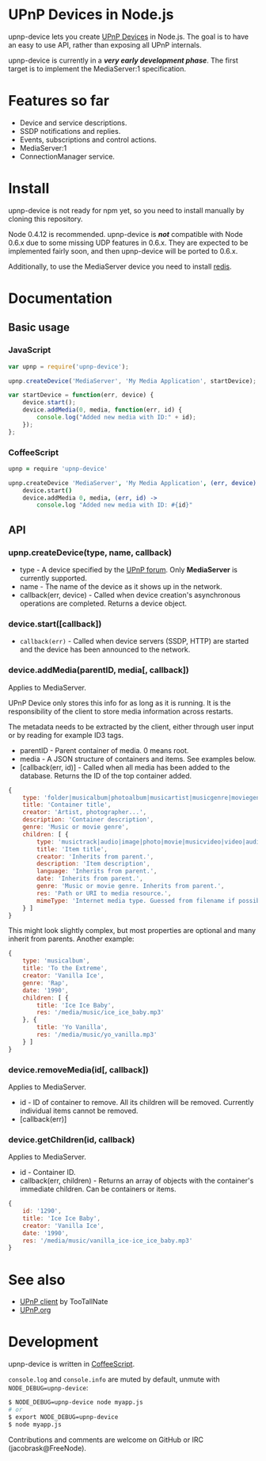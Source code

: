# UPnP Devices in Node.js

upnp-device lets you create [UPnP Devices][upnp-dcp] in Node.js. The goal is to have an easy to use API, rather than exposing all UPnP internals.

upnp-device is currently in a ___very early development phase___. The first target is to implement the MediaServer:1 specification.


# Features so far

* Device and service descriptions.
* SSDP notifications and replies.
* Events, subscriptions and control actions.
* MediaServer:1
 * ConnectionManager service.


# Install

upnp-device is not ready for npm yet, so you need to install manually by cloning this repository.

Node 0.4.12 is recommended. upnp-device is ___not___ compatible with Node 0.6.x due to some missing UDP features in 0.6.x. They are expected to be implemented fairly soon, and then upnp-device will be ported to 0.6.x.

Additionally, to use the MediaServer device you need to install [redis](http://redis.io).


# Documentation

## Basic usage

### JavaScript

```javascript
var upnp = require('upnp-device');

upnp.createDevice('MediaServer', 'My Media Application', startDevice);

var startDevice = function(err, device) {
    device.start();
    device.addMedia(0, media, function(err, id) {
        console.log("Added new media with ID:" + id);
    });
};
```

### CoffeeScript

```coffeescript
upnp = require 'upnp-device'

upnp.createDevice 'MediaServer', 'My Media Application', (err, device) ->
    device.start()
    device.addMedia 0, media, (err, id) ->
        console.log "Added new media with ID: #{id}"
```

## API

### upnp.createDevice(type, name, callback)

* type - A device specified by the [UPnP forum][upnp-dcp]. Only __MediaServer__ is currently supported.
* name - The name of the device as it shows up in the network.
* callback(err, device) - Called when device creation's asynchronous operations are completed. Returns a device object.

### device.start([callback])

* `callback(err)` - Called when device servers (SSDP, HTTP) are started and the device has been announced to the network.

### device.addMedia(parentID, media[, callback])

Applies to MediaServer.

UPnP Device only stores this info for as long as it is running. It is the responsibility of the client to store media information across restarts.

The metadata needs to be extracted by the client, either through user input or by reading for example ID3 tags.

* parentID - Parent container of media. 0 means root.
* media - A JSON structure of containers and items. See examples below.
* [callback(err, id)] - Called when all media has been added to the database. Returns the ID of the top container added.

```javascript
{
    type: 'folder|musicalbum|photoalbum|musicartist|musicgenre|moviegenre',
    title: 'Container title',
    creator: 'Artist, photographer...',
    description: 'Container description',
    genre: 'Music or movie genre',
    children: [ {
        type: 'musictrack|audio|image|photo|movie|musicvideo|video|audiobook, inferred from parent type if applicable.',
        title: 'Item title',
        creator: 'Inherits from parent.',
        description: 'Item description',
        language: 'Inherits from parent.',
        date: 'Inherits from parent.',
        genre: 'Music or movie genre. Inherits from parent.',
        res: 'Path or URI to media resource.',
        mimeType: 'Internet media type. Guessed from filename if possible.'
    } ]
}
```

This might look slightly complex, but most properties are optional and many inherit from parents. Another example:

```javascript
{
    type: 'musicalbum',
    title: 'To the Extreme',
    creator: 'Vanilla Ice',
    genre: 'Rap',
    date: '1990',
    children: [ {
        title: 'Ice Ice Baby',
        res: '/media/music/ice_ice_baby.mp3'
    }, {
        title: 'Yo Vanilla',
        res: '/media/music/yo_vanilla.mp3'
    } ]
}
```

### device.removeMedia(id[, callback])

Applies to MediaServer.

* id - ID of container to remove. All its children will be removed. Currently individual items cannot be removed.
* [callback(err)]

### device.getChildren(id, callback)

Applies to MediaServer.

* id - Container ID.
* callback(err, children) - Returns an array of objects with the container's immediate children. Can be containers or items.

```javascript
{
    id: '1290',
    title: 'Ice Ice Baby',
    creator: 'Vanilla Ice',
    date: '1990',
    res: '/media/music/vanilla_ice-ice_ice_baby.mp3'
}
```

# See also

 * [UPnP client](https://github.com/TooTallNate/node-upnp-client) by TooTallNate
 * [UPnP.org][upnp]

# Development

upnp-device is written in [CoffeeScript](http://coffeescript.org).

`console.log` and `console.info` are muted by default, unmute with `NODE_DEBUG=upnp-device`:

```bash
$ NODE_DEBUG=upnp-device node myapp.js
# or
$ export NODE_DEBUG=upnp-device
$ node myapp.js
```

Contributions and comments are welcome on GitHub or IRC (jacobrask@FreeNode).

[upnp]: http://upnp.org
[upnp-dcp]: http://upnp.org/sdcps-and-certification/standards/sdcps/
